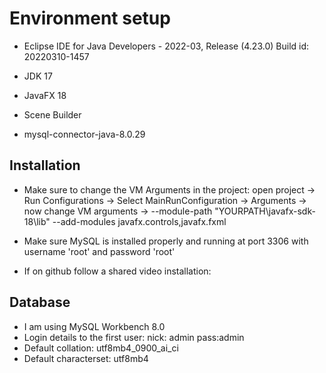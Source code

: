 # Environment setup

* Eclipse IDE for Java Developers - 2022-03, Release (4.23.0) Build id: 20220310-1457

* JDK 17
* JavaFX 18
* Scene Builder
* mysql-connector-java-8.0.29

## Installation
* Make sure to change the VM Arguments in the project: open project -> Run Configurations -> Select MainRunConfiguration -> Arguments -> now change VM arguments -> --module-path "YOURPATH\\javafx-sdk-18\\lib" --add-modules javafx.controls,javafx.fxml

* Make sure MySQL is installed properly and running at port 3306 with username 'root' and password 'root'

* If on github follow a shared video installation: 

## Database

* I am using MySQL Workbench 8.0
* Login details to the first user: nick: admin pass:admin
* Default collation: utf8mb4_0900_ai_ci
* Default characterset: utf8mb4